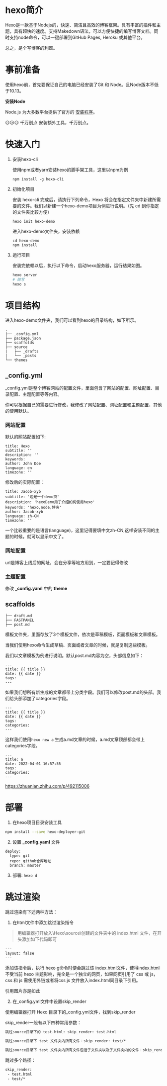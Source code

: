 # hexo简介

Hexo是一款基于Nodejs的，快速、简洁且高效的博客框架。具有丰富的插件和主题，具有超快的速度。支持Makedown语法，可以方便快捷的编写博客文档。同时支持node命令，可以一键部署到GitHub Pages, Heroku 或其他平台。

总之，是个写博客的利器。

# 事前准备

使用hexo前，首先要保证自己的电脑已经安装了Git 和 Node。且Node版本不低于10.13。

**安装Node**

Node.js 为大多数平台提供了官方的 [安装程序](https://nodejs.org/en/download/)。

:cry::cry::cry: 千万别点 安装额外工具，千万别点。

# 快速入门

1. 安装hexo-cli

   使用npm或者yarn安装hexo的脚手架工具，这里以npm为例

   ```shell
   npm install -g hexo-cli
   ```

2. 初始化项目

   安装 hexo-cli 完成后，请执行下列命令，Hexo 将会在指定文件夹中新建所需要的文件。我们以新建一个hexo-demo项目为例进行说明。（先 cd 到你指定的文件夹比较方便）

   ```shell
   hexo init hexo-demo
   ```

   进入hexo-demo文件夹，安装依赖

   ```shell
   cd hexo-demo
   npm install
   ```

3. 运行项目

   安装完依赖以后，执行以下命令，启动hexo服务器，运行结果如图。

   ```sh
   hexo server
   # 简写
   hexo s
   ```

# 项目结构

进入hexo-demo文件夹，我们可以看到hexo的目录结构，如下所示。

```
.
├── _config.yml
├── package.json
├── scaffolds
├── source
|   ├── _drafts
|   └── _posts
└── themes
```

## _config.yml

_config.yml是整个博客网站的配置文件，里面包含了网站的配置、网址配置、目录配置、主题配置等等内容。

你可以根据自己的需要进行修改，我修改了网站配置、网址配置和主题配置，其他的使用默认。

### 网站配置

默认的网站配置如下:

```
title: Hexo
subtitle: ''
description: ''
keywords:
author: John Doe
language: en
timezone: ''
```

修改后的实际配置：

```
title: Jacob-xyb
subtitle: '这是一个demo页'
description: 'hexoDemo用于介绍如何使用hexo'
keywords: 'hexo,node,博客'
author: Jacob-xyb
language: zh-CN
timezone: ''
```

一个比较重要的是语言(language)，这里记得要填中文zh-CN,这样安装不同的主题的时候，就可以显示中文了。

 ### 网址配置

url是博客上线后的网址，会在分享等地方用到，一定要记得修改

### 主题配置

修改 **_config.yaml** 中的 **theme**

## scaffolds

```
├── draft.md
├── FASTPANEL
├── post.md
```

模板文件夹，里面存放了3个模板文件，依次是草稿模板，页面模板和文章模板。

当我们使用hexo命令生成草稿、页面或者文章的时候，就是复制这些模板。

我们以文章模板为例进行说明。默认post.md内容为空，头部信息如下：

```
---
title: {{ title }}
date: {{ date }}
tags:
---
```

如果我们想所有新生成的文章都带上分类字段。我们可以修改post.md的头部。我们给头部添加了categories字段。

```
---
title: {{ title }}
date: {{ date }}
tags:
categories: 
---
```

这样我们使用`hexo new a` 生成a.md文章的时候，a.md文章顶部都会带上categories字段。

```
---
title: a
date: 2022-04-01 16:57:55
tags:
categories:
---
```

https://zhuanlan.zhihu.com/p/492115006

# 部署

1. 在hexo项目目录安装工具

```sh
npm install --save hexo-deployer-git
```

2. 设置 **_config.yaml** 文件

```
deploy:
  type: git
  repo: github仓库地址
  branch: master
```

3. 部署: `hexo d`

# 跳过渲染

跳过渲染有下述两种方法：

1. 在html文件中添加跳过渲染指令

> 用编辑器打开放入\Hexo\source\创建的文件夹中的 index.html 文件，在开头添加如下代码即可

```html
---
layout: false
---
```

添加该指令后，执行 hexo g命令时便会跳过该 index.html文件，使得index.html不受当前 hexo 主题影响，完全是一个独立的网页，如果网页引用了 css 或 js，css 和 js 需使用外链或者将css js 文件放入index.html同目录下引用。

引用图片亦是如此

2. 在_config.yml文件中设置skip_render

使用编辑器打开 Hexo 目录下的_config.yml文件，找到skip_render

skip_render一般有以下四种常用参数：

```html
跳过source目录下的 test.html: skip_render: test.html

跳过source目录下 test 文件夹内所有文件：skip_render: test/*

跳过source目录下 test 文件夹内所有文件包括子文件夹以及子文件夹内的文件：skip_render: test/**
```

跳过多个路径：

```html
skip_render:
 - test.html
 - test/*
```
